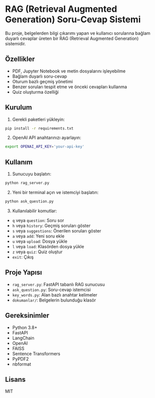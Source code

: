 # RAG (Retrieval Augmented Generation) Soru-Cevap Sistemi

Bu proje, belgelerden bilgi çıkarımı yapan ve kullanıcı sorularına bağlam duyarlı cevaplar üreten bir RAG (Retrieval Augmented Generation) sistemidir.

## Özellikler

- PDF, Jupyter Notebook ve metin dosyalarını işleyebilme
- Bağlam duyarlı soru-cevap
- Oturum bazlı geçmiş yönetimi
- Benzer soruları tespit etme ve önceki cevapları kullanma
- Quiz oluşturma özelliği

## Kurulum

1. Gerekli paketleri yükleyin:
```bash
pip install -r requirements.txt
```

2. OpenAI API anahtarınızı ayarlayın:
```bash
export OPENAI_API_KEY='your-api-key'
```

## Kullanım

1. Sunucuyu başlatın:
```bash
python rag_server.py
```

2. Yeni bir terminal açın ve istemciyi başlatın:
```bash
python ask_question.py
```

3. Kullanılabilir komutlar:
- `q` veya `question`: Soru sor
- `h` veya `history`: Geçmiş soruları göster
- `s` veya `suggestions`: Önerilen soruları göster
- `a` veya `add`: Yeni soru ekle
- `u` veya `upload`: Dosya yükle
- `l` veya `load`: Klasörden dosya yükle
- `z` veya `quiz`: Quiz oluştur
- `exit`: Çıkış

## Proje Yapısı

- `rag_server.py`: FastAPI tabanlı RAG sunucusu
- `ask_question.py`: Soru-cevap istemcisi
- `key_words.py`: Alan bazlı anahtar kelimeler
- `dokumanlar/`: Belgelerin bulunduğu klasör

## Gereksinimler

- Python 3.8+
- FastAPI
- LangChain
- OpenAI
- FAISS
- Sentence Transformers
- PyPDF2
- nbformat

## Lisans

MIT